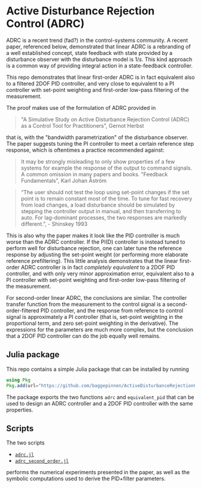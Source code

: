 # Active Disturbance Rejection Control (ADRC)
ADRC is a recent trend (fad?) in the control-systems community. A recent paper, referenced below, demonstrated that linear ADRC is a rebranding of a well established concept, state feedback with state provided by a disturbance observer with the disturbance model is $1/s$. This kind approach is a common way of providing integral action in a state-feedback controller.

This repo demonstrates that linear first-order ADRC is in fact equivalent also to a filtered 2DOF PID controller, and very close to equivalent to a PI controller with set-point weighting and first-order low-pass filtering of the measurement.

The proof makes use of the formulation of ADRC provided in 

> "A Simulative Study on Active Disturbance Rejection Control (ADRC) as a Control Tool for Practitioners", Gernot Herbst

that is, with the "bandwidth parametrization" of the disturbance observer. The paper suggests tuning the PI controller to meet a certain reference step response, which is oftentimes a practice recommended against: 

> It may be strongly misleading to only show properties of a few systems for example the response of the output to command signals. A common omission in many papers and books. "Feedback Fundamentals", Karl Johan Åström

> “The user should not test the loop using set-point changes if the set point is to remain constant most of the time. To tune for fast recovery from load changes, a load disturbance should be simulated by stepping the controller output in manual, and then transferring to auto. For lag-dominant processes, the two responses are markedly different.”, - Shinskey 1993

This is also why the paper makes it look like the PID controller is much worse than the ADRC controller. If the PI(D) controller is instead tuned to perform well for disturbance rejection, one can later tune the reference response by adjusting the set-point weight (or performing more elaborate reference prefiltering). This little analysis demonstrates that the linear first-order ADRC controller is in fact _completely equivalent_ to a 2DOF PID controller, and with only very minor approximation error, equivalent also to a PI controller with set-point weighting and first-order low-pass filtering of the measurement.



For second-order linear ADRC, the conclusions are similar. The controller transfer function from the measurement to the control signal is a second-order-filtered PID controller, and the response from reference to control signal is approximately a PI controller (that is, set-point weighting in the proportional term, and zero set-point weighting in the derivative). The expressions for the parameters are much more complex, but the conclusion that a 2DOF PID controller can do the job equally well remains.

## Julia package
This repo contains a simple Julia package that can be installed by running
```julia
using Pkg
Pkg.add(url="https://github.com/baggepinnen/ActiveDisturbanceRejectionControl.jl")
```

The package exports the two functions `adrc` and `equivalent_pid` that can be used to design an ADRC controller and a 2DOF PID controller with the same properties. 

## Scripts
The two scripts
- [`adrc.jl`](https://github.com/baggepinnen/ActiveDisturbanceRejectionControl.jl/blob/main/adrc.jl)
- [`adrc_second_order.jl`](https://github.com/baggepinnen/ActiveDisturbanceRejectionControl.jl/blob/main/adrc_second_order.jl)

performs the numerical experiments presented in the paper, as well as the symbolic computations used to derive the PID+filter parameters.